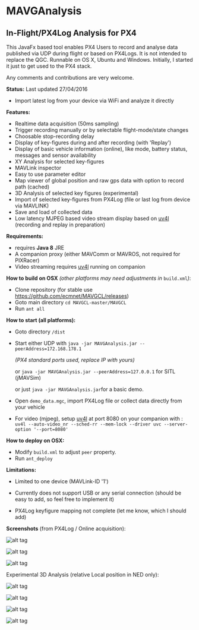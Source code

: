 # MAVGAnalysis

## In-Flight/PX4Log Analysis for PX4

This JavaFx based tool enables PX4 Users to record and analyse data published via UDP during flight or based on PX4Logs. It is not intended to replace the QGC. Runnable on OS X, Ubuntu and Windows. Initially, I started it just to get used to the PX4 stack.

Any comments and contributions are very welcome.

**Status:** Last updated 27/04/2016 

- Import latest log from your device via WiFi and analyze it directly

**Features:**

- Realtime data acquisition (50ms sampling)
- Trigger recording manually or by selectable flight-mode/state changes
- Choosable stop-recording delay
- Display of  key-figures during and after recording (with 'Replay')
- Display of basic vehicle information (online), like mode, battery status, messages and sensor availability
- XY Analysis for selected key-figures
- MAVLink inspector
- Easy to use parameter editor
- Map viewer of global position and raw gps data with option to record path (cached)
- 3D Analysis of selected key figures (experimental)
- Import of selected key-figures from PX4Log (file or last log from device via MAVLINK)
- Save and load of collected data 
- Low latency MJPEG based video stream display based on [uv4l](http://www.linux-projects.org/modules/sections/index.php?op=viewarticle&artid=14)  (recording and replay in preparation)

**Requirements:**

- requires **Java 8** JRE
- A companion proxy (either MAVComm or MAVROS, not required for PIXRacer)
- Video streaming requires  [uv4l](http://www.linux-projects.org/modules/sections/index.php?op=viewarticle&artid=14) running on companion 

**How to build on OSX** *(other platforms may need adjustments in* `build.xml`*)*:

- Clone repository (for stable use https://github.com/ecmnet/MAVGCL/releases)
- Goto main directory  `cd MAVGCL-master/MAVGCL`
- Run `ant all`

**How to start (all platforms):**

- Goto directory `/dist`

- Start either UDP with `java -jar MAVGAnalysis.jar --peerAddress=172.168.178.1`

   *(PX4 standard ports used, replace IP with yours)*

  or `java -jar MAVGAnalysis.jar --peerAddress=127.0.0.1` for SITL (jMAVSim)

  or just `java -jar MAVGAnalysis.jar`for a basic demo.
  ​
- Open `demo_data.mgc`, import PX4Log file or collect data directly from your vehicle
- For video (mjpeg), setup  [uv4l](http://www.linux-projects.org/modules/sections/index.php?op=viewarticle&artid=14) at port 8080 on your companion with :
  ​
  `uv4l --auto-video_nr --sched-rr --mem-lock --driver uvc --server-option '--port=8080'`

**How to deploy on OSX:**

- Modify `build.xml` to adjust  `peer` property.
- Run `ant_deploy`


**Limitations:**

- Limited to one device (MAVLink-ID '1')

- Currently does not support USB or any serial connection (should be easy to add, so feel free to implement it)

- PX4Log keyfigure mapping not complete (let me know, which I should add)
  ​


**Screenshots** (from PX4Log / Online acquisition):

![alt tag](https://raw.github.com/ecmnet/MAVGCL/master/MAVGCL/screenshot1.png)



![alt tag](https://raw.github.com/ecmnet/MAVGCL/master/MAVGCL/screenshot2.png)

![alt tag](https://raw.github.com/ecmnet/MAVGCL/master/MAVGCL/screenshot3.png)

Experimental 3D Analysis (relative Local position in NED only):

![alt tag](https://raw.github.com/ecmnet/MAVGCL/master/MAVGCL/screenshot4.png)

![alt tag](https://raw.github.com/ecmnet/MAVGCL/master/MAVGCL/screenshot5.png)

![alt tag](https://raw.github.com/ecmnet/MAVGCL/master/MAVGCL/screenshot6.png)

![alt tag](https://raw.github.com/ecmnet/MAVGCL/master/MAVGCL/screenshot7.png)